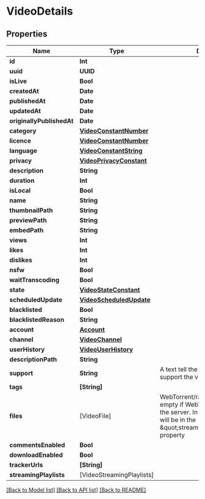 # VideoDetails

## Properties
Name | Type | Description | Notes
------------ | ------------- | ------------- | -------------
**id** | **Int** |  | [optional] 
**uuid** | **UUID** |  | [optional] 
**isLive** | **Bool** |  | [optional] 
**createdAt** | **Date** |  | [optional] 
**publishedAt** | **Date** |  | [optional] 
**updatedAt** | **Date** |  | [optional] 
**originallyPublishedAt** | **Date** |  | [optional] 
**category** | [**VideoConstantNumber**](VideoConstantNumber.md) |  | [optional] 
**licence** | [**VideoConstantNumber**](VideoConstantNumber.md) |  | [optional] 
**language** | [**VideoConstantString**](VideoConstantString.md) |  | [optional] 
**privacy** | [**VideoPrivacyConstant**](VideoPrivacyConstant.md) |  | [optional] 
**description** | **String** |  | [optional] 
**duration** | **Int** |  | [optional] 
**isLocal** | **Bool** |  | [optional] 
**name** | **String** |  | [optional] 
**thumbnailPath** | **String** |  | [optional] 
**previewPath** | **String** |  | [optional] 
**embedPath** | **String** |  | [optional] 
**views** | **Int** |  | [optional] 
**likes** | **Int** |  | [optional] 
**dislikes** | **Int** |  | [optional] 
**nsfw** | **Bool** |  | [optional] 
**waitTranscoding** | **Bool** |  | [optional] 
**state** | [**VideoStateConstant**](VideoStateConstant.md) |  | [optional] 
**scheduledUpdate** | [**VideoScheduledUpdate**](VideoScheduledUpdate.md) |  | [optional] 
**blacklisted** | **Bool** |  | [optional] 
**blacklistedReason** | **String** |  | [optional] 
**account** | [**Account**](Account.md) |  | [optional] 
**channel** | [**VideoChannel**](VideoChannel.md) |  | [optional] 
**userHistory** | [**VideoUserHistory**](VideoUserHistory.md) |  | [optional] 
**descriptionPath** | **String** |  | [optional] 
**support** | **String** | A text tell the audience how to support the video creator | [optional] 
**tags** | **[String]** |  | [optional] 
**files** | [VideoFile] | WebTorrent/raw video files. Can be empty if WebTorrent is disabled on the server. In this case, video files will be in the \&quot;streamingPlaylists[].files\&quot; property | [optional] 
**commentsEnabled** | **Bool** |  | [optional] 
**downloadEnabled** | **Bool** |  | [optional] 
**trackerUrls** | **[String]** |  | [optional] 
**streamingPlaylists** | [VideoStreamingPlaylists] |  | [optional] 

[[Back to Model list]](../README.md#documentation-for-models) [[Back to API list]](../README.md#documentation-for-api-endpoints) [[Back to README]](../README.md)


